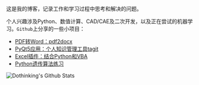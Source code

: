 
这是我的博客，记录工作和学习过程中思考和解决的问题。

个人兴趣涉及Python、数值计算、CAD/CAE及二次开发，以及正在尝试的机器学习。`Github`上分享的一些小项目：

- [PDF转Word：pdf2docx](https://github.com/dothinking/pdf2docx)
- [PyQt5应用：个人知识管理工具tagit](https://github.com/dothinking/tagit)
- [Excel插件：结合Python和VBA](https://github.com/dothinking/PyAddin)
- [Python遗传算法练习](https://github.com/dothinking/basicGA)


![Dothinking's Github Stats](https://github-readme-stats.vercel.app/api?username=dothinking&show_icons=true_color=fff&icon_color=79ff97&text_color=151515&bg_color=fffeee)